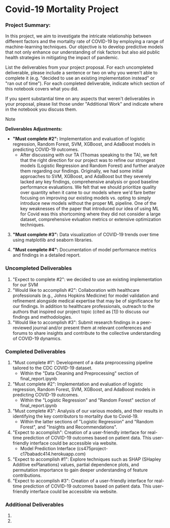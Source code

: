 # Covid-19 Mortality Project

### Project Summary:
In this project, we aim to investigate the intricate relationship between different factors and the mortality rate of COVID-19 by employing a range of machine-learning techniques. Our objective is to develop predictive models that not only enhance our understanding of risk factors but also aid public health strategies in mitigating the impact of pandemic.

List the deliverables from your project proposal. For each uncompleted deliverable, please include a sentence or two on why you weren't able to complete it (e.g. "decided to use an existing implementation instead" or "ran out of time"). For each completed deliverable, indicate which section of this notebook covers what you did.

If you spent substantial time on any aspects that weren't deliverables in your proposal, please list those under "Additional Work" and indicate where in the notebook you discuss them.

> [!NOTE]
> **Deliverables Adjustments:**
> 
> - **"Must complete #2":** Implementation and evaluation of logistic regression, Random Forest, SVM, XGBoost, and AdaBoost models in predicting COVID-19 outcomes.
>   - After discussing with our TA (Thomas speaking to the TA), we felt that the right direction for our project was to refine our strongest models (Logistic Regression and Random Forest) and further analyze them regarding our findings. Originally, we had some initial approaches to SVM, XGBoost, and AdaBoost but they severely lacked any key findings, comprehensive analysis or good baseline performance evaluations. We felt that we should prioritize quality over quantity when it came to our models where we'd fare better focusing on improving our existing models vs. opting to simply introduce new models without the proper ML pipeline. One of the key weaknesses of the paper that introduced our idea of using ML for Covid was this shortcoming where they did not consider a large dataset, comprehensive evluation metrics or extensive optimization techniques.
> 
> 3. **"Must complete #3":** Data visualization of COVID-19 trends over time using matplotlib and seaborn libraries.
> 
> 4. **"Must complete #4":** Documentation of model performance metrics and findings in a detailed report.


### Uncompleted Deliverables
1. "Expect to complete #2": we decided to use an existing implementation for our SVM
2. "Would like to accomplish #2": Collaboration with healthcare professionals (e.g., Johns Hopkins Medicine) for model validation and refinement alongside medical expertise that may be of significance for our findings. In addition to healthcare professionals, outreach to the authors that inspired our project topic (cited as [1]) to discuss our findings and methodologies.
3. "Would like to accomplish #3": Submit research findings in a peer-reviewed journal and/or present them at relevant conferences and forums to share insights and contribute to the collective understanding of COVID-19 dynamics.

### Completed Deliverables
1. "Must complete #1": Development of a data preprocessing pipeline tailored to the CDC COVID-19 dataset.
    - Within the "Data Cleaning and Preprocessing" section of final_report.ipynb
2. "Must complete #2": Implementation and evaluation of logistic regression, Random Forest, SVM, XGBoost, and AdaBoost models in predicting COVID-19 outcomes.
    - Within the "Logistic Regression" and "Random Forest" section of final_report.ipynb
3. "Must complete #3": Analysis of our various models, and their results in identifying the key contributors to mortality due to Covid-19.
    - Within the latter sections of "Logistic Regression" and "Random Forest", and "Insights and Recommendations".
4. "Expect to accomplish": Creation of a user-friendly interface for real-time prediction of COVID-19 outcomes based on patient data. This user-friendly interface could be accessible via website.
    - Model Prediction Interface (cs475project-c17babadc414.herokuapp.com)
8. "Expect to accomplish #1": Explore techniques such as SHAP (SHapley Additive exPlanations) values, partial dependence plots, and permutation importance to gain deeper understanding of feature contributions.
9. "Expect to accomplish #3": Creation of a user-friendly interface for real-time prediction of COVID-19 outcomes based on patient data. This user-friendly interface could be accessible via website.


### Additional Deliverables
1. 
2. 
